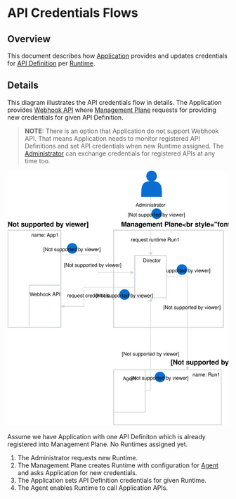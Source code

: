 # API Credentials Flows

## Overview

This document describes how [Application](/docs/terminology.md#Application) provides and updates credentials for [API Definition](/docs/terminology.md#Application-API-Definiton) per [Runtime](/docs/terminology.md#Runtime).

## Details
This diagram illustrates the API credentials flow in details. The Application provides [Webhook API](/docs/terminology.md#Application-Webhook-API) where [Management Plane](/docs/terminology.md#Management-Plane) requests for providing new credentials for given API Definition.

>**NOTE:** There is an option that Application do not support Webhook API. That means Application needs to monitor registered API Definitions and set API credentials when new Runtime assigned. The [Administrator](/docs/terminology.md#Administrator) can exchange credentials for registered APIs at any time too.

![Application Webhook](./assets/api-credentials-flow.svg)

Assume we have Application with one API Definiton which is already registered into Management Plane. No Runtimes assigned yet.

1. The Administrator requests new Runtime.
2. The Management Plane creates Runtime with configuration for [Agent](/docs/terminology.md#Runtime-Agent) and asks Application for new credentials. 
3. The Application sets API Definition credentials for given Runtime.
4. The Agent enables Runtime to call Application APIs.